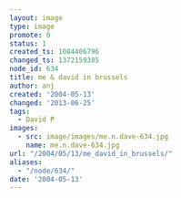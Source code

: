 ```yaml
---
layout: image
type: image
promote: 0
status: 1
created_ts: 1084406796
changed_ts: 1372159385
node_id: 634
title: me & david in brussels
author: anj
created: '2004-05-13'
changed: '2013-06-25'
tags:
  - David P
images:
  - src: image/images/me.n.dave-634.jpg
    name: me.n.dave-634.jpg
url: "/2004/05/13/me_david_in_brussels/"
aliases:
  - "/node/634/"
date: '2004-05-13'
---
```


